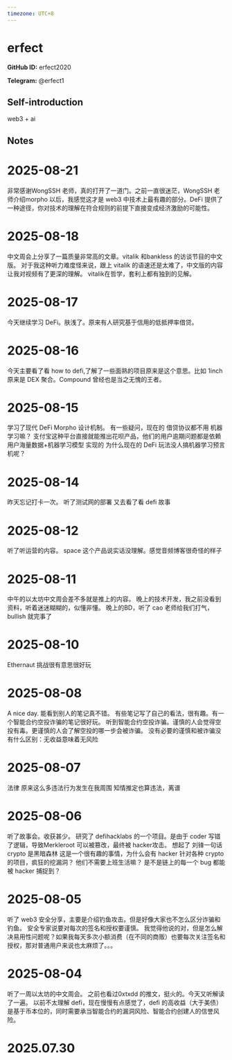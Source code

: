 ```yaml
---
timezone: UTC+8
---
```


# erfect

**GitHub ID:** erfect2020

**Telegram:** @erfect1

## Self-introduction

web3 + ai

## Notes

<!-- Content_START -->
# 2025-08-21

非常感谢WongSSH 老师，真的打开了一道门。之前一直很迷茫，WongSSH 老师介绍morpho 以后，我感觉这才是 web3 中技术上最有趣的部分。DeFi 提供了一种途径，你对技术的理解在符合规则的前提下直接变成经济激励的可能性。

# 2025-08-18

中文周会上分享了一篇质量非常高的文章。vitalik 和bankless 的访谈节目的中文版。
对于我这种听力难度怪来说，跟上 vitalik 的语速还是太难了，中文版的内容让我对视频有了更深的理解。
vitalik在哲学，套利上都有独到的见解。

# 2025-08-17

今天继续学习 DeFi。肤浅了。原来有人研究基于信用的低抵押率借贷。

# 2025-08-16

今天主要看了看 how to defi,了解了一些面熟的项目原来是这个意思。比如 1inch原来是 DEX 聚合。Compound 曾经也是当之无愧的王者。

# 2025-08-15

学习了现代 DeFi Morpho 设计机制。
有一些疑问，现在的 借贷协议都不用 机器学习嘛？
支付宝这种平台直接就能推出花呗产品，他们的用户逾期问题都是依赖 用户海量数据+机器学习模型 实现的
为什么现在的 DeFi 玩法没人搞机器学习预言机呢？

# 2025-08-14

昨天忘记打卡一次。
听了测试网的部署
又去看了看 defi 故事

# 2025-08-12

听了听运营的内容。
space 这个产品说实话没理解。感觉音频博客很奇怪的样子

# 2025-08-11

中午的以太坊中文周会差不多就是推上的内容。
晚上的技术开发，我之前没看到资料，听着迷迷糊糊的，似懂非懂。
晚上的BD，听了 cao 老师给我们打气，bullish 就完事了

# 2025-08-10

Ethernaut 挑战很有意思很好玩

# 2025-08-08

A nice day.
能看到别人的笔记真不错。
有些笔记写了自己的看法，很有趣。有一个智能合约空投诈骗的笔记很好玩。
听到智能合约空投诈骗。谨慎的人会觉得空投有毒。更谨慎的人会了解空投的哪一步会被诈骗。
没有必要的谨慎和被诈骗没有什么区别：无收益意味着无风险

# 2025-08-07

法律
原来这么多违法行为发生在我周围
知情推定也算违法，离谱

# 2025-08-06

听了故事会。收获甚少。
研究了 defihacklabs 的一个项目。是由于 coder 写错了逻辑，导致Merkleroot 可以被篡改，最终被 hacker攻击。
想起了 刘锋一句话 crypto 是黑暗森林
这是一个很有趣的事情，为什么会有 hacker 针对各种 crypto 的项目，疯狂的挖漏洞？
他们不需要上班生活嘛？
是不是链上的每一个 bug 都能被 hacker 捕捉到？

# 2025-08-05

听了 web3 安全分享，主要是介绍钓鱼攻击。但是好像大家也不怎么区分诈骗和钓鱼。
安全专家说要对每次的签名和授权要谨慎。
我觉得他说的对，但是怎么解决易用性问题呢？如果我每天多次小额消费（在不同的商贩）也要每次关注签名和授权，那对普通用户来说也太麻烦了。。。

# 2025-08-04

听了一周以太坊的中文周会。
之前也看过0xtxdd 的推文，挺火的。今天又听解读了一遍。
以前不太理解 defi，现在慢慢有点感觉了，defi 的高收益（大于美债）是基于币本位的，同时需要承当智能合约的漏洞风险、智能合约创建人的信誉风险。


# 2025.07.30


<!-- Content_END -->
